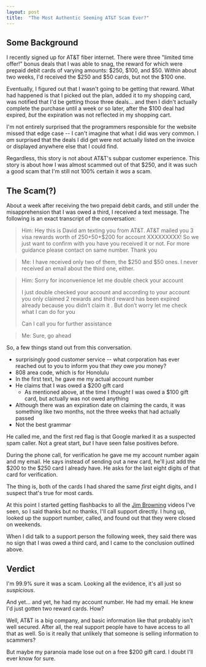 ```yaml
---
layout: post
title:  "The Most Authentic Seeming AT&T Scam Ever?"
---
```


## Some Background

I recently signed up for AT&T fiber internet. There were three "limited time offer!" bonus deals that I was able to snag, the reward for which were prepaid debit cards of varying amounts: $250, $100, and $50. Within about two weeks, I'd received the $250 and $50 cards, but not the $100 one.

Eventually, I figured out that I wasn't going to be getting that reward. What had happened is that I picked out the plan, added it to my shopping card, was notified that I'd be getting those three deals... and then I didn't actually complete the purchase until a week or so later, after the $100 deal had expired, *but* the expiration was not reflected in my shopping cart.

I'm not entirely surprised that the programmers responsible for the website missed that edge case -- I can't imagine that what I did was very common. I *am* surprised that the deals I did get were not actually listed on the invoice or displayed anywhere else that I could find.

Regardless, this story is not about AT&T's subpar customer experience. This story is about how I was almost scammed out of that $250, and it was such a good scam that I'm still not 100% certain it *was* a scam.

## The Scam(?)

About a week after receiving the two prepaid debit cards, and still under the misapprehension that I was owed a third, I received a text message. The following is an exact transcript of the conversation:

> Him: Hey this is David am texting you from AT&T. AT&T mailed you 3 visa rewards worth of $250+$50+$200 for account XXXXXXXXX! So we just want to confirm with you have you received it or not. For more guidance please contact on same number. Thank you

> Me: I have received only two of them, the $250 and $50 ones. I never received an email about the third one, either.

> Him: Sorry for inconvenience let me double check your account
>
> I just double checked your account and according to your account you only claimed 2 rewards and third reward has been expired already because you didn’t claim it . But don’t worry let me check what I can do for you
>
> Can I call you for further assistance

> Me: Sure, go ahead

So, a few things stand out from this conversation.

* surprisingly good customer service -- what corporation has ever reached out to you to inform you that *they* owe *you* money?
* 808 area code, which is for Honolulu
* In the first text, he gave me my actual account number
* He claims that I was owed a $200 gift card
  * As mentioned above, at the time I *thought* I was owed a $100 gift card, but actually was not owed anything
* Although there was an expiration date on claiming the cards, it was something like two months, not the three weeks that had actually passed
* Not the best grammar

He called me, and the first red flag is that Google marked it as a suspected spam caller. Not a great start, *but* I have seen false positives before.

During the phone call, for verification he gave me my account number again and my email. He says instead of sending out a new card, he'll just add the $200 to the $250 card I already have. He asks for the last eight digits of that card for verification.

The thing is, both of the cards I had shared the same *first* eight digits, and I suspect that's true for most cards.

At this point I started getting flashbacks to all the [Jim Browning][Browning] videos I've seen, so I said thanks but no thanks, I'll call support directly. I hung up, looked up the support number, called, and found out that they were closed on weekends.

When I did talk to a support person the following week, they said there was no sign that I was owed a third card, and I came to the conclusion outlined above.

[Browning]:https://www.youtube.com/channel/UCBNG0osIBAprVcZZ3ic84vw

## Verdict

I'm 99.9% sure it was a scam. Looking all the evidence, it's all just so *suspicious*.

And yet... and yet, he had my account number. He had my email. He knew I'd just gotten two reward cards. How?

Well, AT&T is a big company, and basic information like that probably isn't well secured. After all, the real support people have to have access to all that as well. So is it really that unlikely that someone is selling information to scammers?

But maybe my paranoia made lose out on a free $200 gift card. I doubt I'll ever know for sure.
